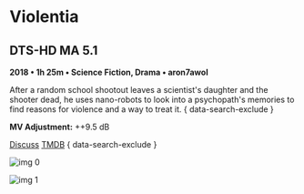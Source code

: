 # Violentia

## DTS-HD MA 5.1

**2018 • 1h 25m • Science Fiction, Drama • aron7awol**

After a random school shootout leaves a scientist's daughter and the shooter dead, he uses nano-robots to look into a psychopath's memories to find reasons for violence and a way to treat it.
{ data-search-exclude }

**MV Adjustment:** ++9.5 dB

[Discuss](https://www.avsforum.com/threads/bass-eq-for-filtered-movies.2995212/post-58024178)  [TMDB](587928)
{ data-search-exclude }

![img 0](https://i.imgur.com/ZIoXdtu.jpg)

![img 1](https://i.imgur.com/KHtRcId.jpg)

